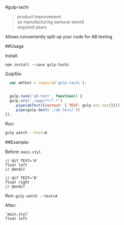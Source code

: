 #gulp-tachi
> product improvement  
> as manufacturing samurai sword  
> required years

Allows conveniently split up your code for AB testing

##Usage

Install:

`npm install --save gulp-tachi`

Gulpfile:

````js
  var abTest = require('gulp-tachi');


  gulp.task('ab-test', function() {
  gulp.src('./app/**/*.*')
    .pipe(abTest({context: { TEST: gulp.env.test}}))
    .pipe(gulp.dest('./ab_test/'))
});
````

Run:

````bash
gulp watch --test=A
````

##Example:

Before:
`main.styl`
````stylus
// @if TEST='A'
float left
// @endif

// @if TEST='B'
float right
// @endif
````
Run:
`gulp watch --test=A`

After:

````stylus
`main.styl`
float left
````
